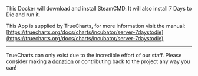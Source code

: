 This Docker will download and install SteamCMD. It will also install 7 Days to Die and run it.


This App is supplied by TrueCharts, for more information visit the manual: [https://truecharts.org/docs/charts/incubator/server-7daystodie](https://truecharts.org/docs/charts/incubator/server-7daystodie)

---

TrueCharts can only exist due to the incredible effort of our staff.
Please consider making a [donation](https://truecharts.org/docs/about/sponsor) or contributing back to the project any way you can!
